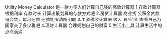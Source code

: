 Utility Money Calculator 是一款方便人们计算自己钱的高效计算器
1.存款计算器 根据利率 存款时长 计算出最划算的存款方式吧
2.房贷计算器 商业贷 公积金贷款,组合贷，每月还款 还款期限清晰明朗
3.工资税收计算器 收入 五险1金 查看自己为国家交了多少税吧
4.理财计算器 合理规划自己的财富
5.生活小工具 计算生活中的点点滴滴
